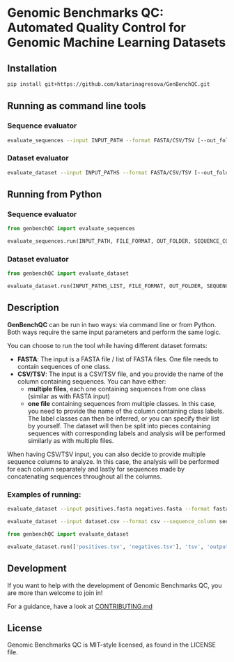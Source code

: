 # Genomic Benchmarks QC: Automated Quality Control for Genomic Machine Learning Datasets

## Installation

```bash
pip install git+https://github.com/katarinagresova/GenBenchQC.git
```

## Running as command line tools

### Sequence evaluator

```bash
evaluate_sequences --input INPUT_PATH --format FASTA/CSV/TSV [--out_folder OUT_FOLDER, --sequence_column SEQUENCE_COLUMN, --label_column LABEL_COLUMN, --label LABEL]
```

### Dataset evaluator

```bash
evaluate_dataset --input INPUT_PATHS --format FASTA/CSV/TSV [--out_folder OUT_FOLDER, --sequence_column SEQUENCE_COLUMN, --label_column LABEL_COLUMN, --label_list LABEL1 LABEL2 ...]
```

## Running from Python

### Sequence evaluator

```python
from genbenchQC import evaluate_sequences

evaluate_sequences.run(INPUT_PATH, FILE_FORMAT, OUT_FOLDER, SEQUENCE_COLUMN_LIST, LABEL_COLUMN, LABEL)
```

### Dataset evaluator

```python
from genbenchQC import evaluate_dataset

evaluate_dataset.run(INPUT_PATHS_LIST, FILE_FORMAT, OUT_FOLDER, SEQUENCE_COLUMN_LIST, LABEL_COLUMN, LABEL_LIST)
```

## Description

**GenBenchQC** can be run in two ways: via command line or from Python. Both ways require the same input parameters and perform the same logic.

You can choose to run the tool while having different dataset formats:
- **FASTA**: The input is a FASTA file / list of FASTA files. One file needs to contain sequences of one class.
- **CSV/TSV**: The input is a CSV/TSV file, and you provide the name of the column containing sequences. You can have either:
  - **multiple files**, each one containing sequences from one class (similar as with FASTA input)
  - **one file** containing sequences from multiple classes. In this case, you need to provide the name of the column containing class labels. The label classes can then be inferred, or you can specify their list by yourself. The dataset will then be split into pieces containing sequences with corresponding labels and analysis will be performed similarly as with multiple files.

When having CSV/TSV input, you can also decide to provide multiple sequence columns to analyze. In this case, the analysis will be performed for each column separately and lastly for sequences made by concatenating sequences throughout all the columns.

### Examples of running:

```bash
evaluate_dataset --input positives.fasta negatives.fasta --format fasta
```

```bash
evaluate_dataset --input dataset.csv --format csv --sequence_column seq --label_column label --labels 0 1 2
```

```python
from genbenchQC import evaluate_dataset

evaluate_dataset.run(['positives.tsv', 'negatives.tsv'], 'tsv', 'output_folder', ['seq1', 'seq2'])
```

## Development

If you want to help with the development of Genomic Benchmarks QC, you are more than welcome to join in!

For a guidance, have a look at [CONTRIBUTING.md](CONTRIBUTING.md)

## License

Genomic Benchmarks QC is MIT-style licensed, as found in the LICENSE file.